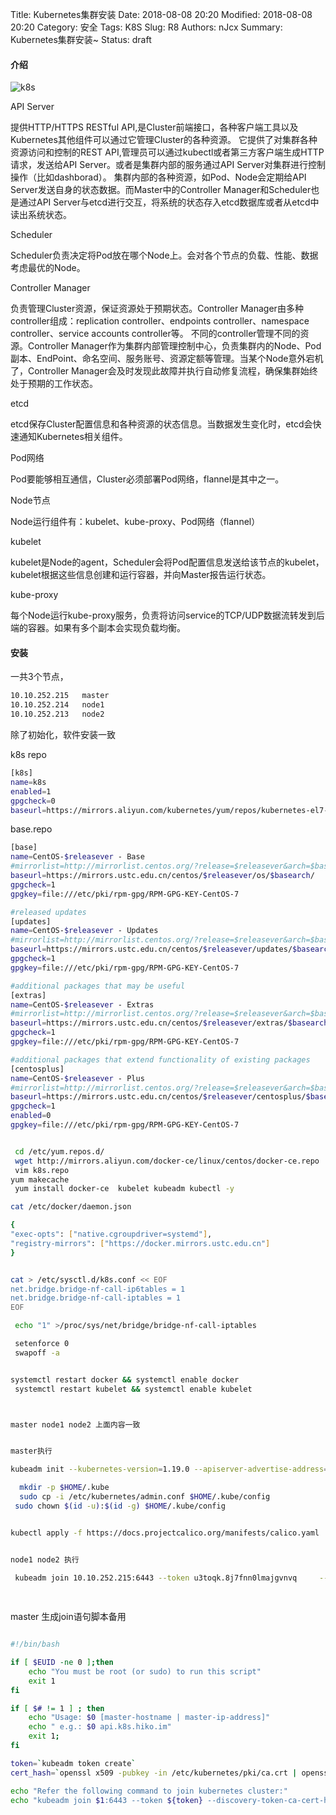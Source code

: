 Title: Kubernetes集群安装
Date: 2018-08-08 20:20
Modified: 2018-08-08 20:20
Category: 安全
Tags: K8S
Slug: R8 
Authors: nJcx
Summary: Kubernetes集群安装~
Status: draft

#### 介绍


![k8s](../images/timg.jpeg)


API Server

提供HTTP/HTTPS RESTful API,是Cluster前端接口，各种客户端工具以及Kubernetes其他组件可以通过它管理Cluster的各种资源。
它提供了对集群各种资源访问和控制的REST API,管理员可以通过kubectl或者第三方客户端生成HTTP请求，发送给API Server。或者是集群内部的服务通过API Server对集群进行控制操作（比如dashborad）。
集群内部的各种资源，如Pod、Node会定期给API Server发送自身的状态数据。而Master中的Controller Manager和Scheduler也是通过API Server与etcd进行交互，将系统的状态存入etcd数据库或者从etcd中读出系统状态。

Scheduler

Scheduler负责决定将Pod放在哪个Node上。会对各个节点的负载、性能、数据考虑最优的Node。

Controller Manager

负责管理Cluster资源，保证资源处于预期状态。Controller Manager由多种controller组成：replication controller、endpoints controller、namespace controller、service accounts controller等。
不同的controller管理不同的资源。Controller Manager作为集群内部管理控制中心，负责集群内的Node、Pod副本、EndPoint、命名空间、服务账号、资源定额等管理。当某个Node意外宕机了，Controller Manager会及时发现此故障并执行自动修复流程，确保集群始终处于预期的工作状态。

etcd

etcd保存Cluster配置信息和各种资源的状态信息。当数据发生变化时，etcd会快速通知Kubernetes相关组件。

Pod网络

Pod要能够相互通信，Cluster必须部署Pod网络，flannel是其中之一。


Node节点

Node运行组件有：kubelet、kube-proxy、Pod网络（flannel）

kubelet

kubelet是Node的agent，Scheduler会将Pod配置信息发送给该节点的kubelet，kubelet根据这些信息创建和运行容器，并向Master报告运行状态。

kube-proxy

每个Node运行kube-proxy服务，负责将访问service的TCP/UDP数据流转发到后端的容器。如果有多个副本会实现负载均衡。





#### 安装

一共3个节点，

```bash
10.10.252.215   master   
10.10.252.214   node1 
10.10.252.213   node2  
```

除了初始化，软件安装一致



k8s repo

```bash
[k8s]
name=k8s
enabled=1
gpgcheck=0
baseurl=https://mirrors.aliyun.com/kubernetes/yum/repos/kubernetes-el7-x86_64/

```

base.repo

```bash
[base]
name=CentOS-$releasever - Base
#mirrorlist=http://mirrorlist.centos.org/?release=$releasever&arch=$basearch&repo=os&infra=$infra
baseurl=https://mirrors.ustc.edu.cn/centos/$releasever/os/$basearch/
gpgcheck=1
gpgkey=file:///etc/pki/rpm-gpg/RPM-GPG-KEY-CentOS-7

#released updates
[updates]
name=CentOS-$releasever - Updates
#mirrorlist=http://mirrorlist.centos.org/?release=$releasever&arch=$basearch&repo=updates&infra=$infra
baseurl=https://mirrors.ustc.edu.cn/centos/$releasever/updates/$basearch/
gpgcheck=1
gpgkey=file:///etc/pki/rpm-gpg/RPM-GPG-KEY-CentOS-7

#additional packages that may be useful
[extras]
name=CentOS-$releasever - Extras
#mirrorlist=http://mirrorlist.centos.org/?release=$releasever&arch=$basearch&repo=extras&infra=$infra
baseurl=https://mirrors.ustc.edu.cn/centos/$releasever/extras/$basearch/
gpgcheck=1
gpgkey=file:///etc/pki/rpm-gpg/RPM-GPG-KEY-CentOS-7

#additional packages that extend functionality of existing packages
[centosplus]
name=CentOS-$releasever - Plus
#mirrorlist=http://mirrorlist.centos.org/?release=$releasever&arch=$basearch&repo=centosplus&infra=$infra
baseurl=https://mirrors.ustc.edu.cn/centos/$releasever/centosplus/$basearch/
gpgcheck=1
enabled=0
gpgkey=file:///etc/pki/rpm-gpg/RPM-GPG-KEY-CentOS-7

```




```bash

 cd /etc/yum.repos.d/
 wget http://mirrors.aliyun.com/docker-ce/linux/centos/docker-ce.repo
 vim k8s.repo
yum makecache
 yum install docker-ce  kubelet kubeadm kubectl -y

cat /etc/docker/daemon.json

{
"exec-opts": ["native.cgroupdriver=systemd"],  
"registry-mirrors": ["https://docker.mirrors.ustc.edu.cn"]
}


cat > /etc/sysctl.d/k8s.conf << EOF
net.bridge.bridge-nf-call-ip6tables = 1
net.bridge.bridge-nf-call-iptables = 1
EOF

 echo "1" >/proc/sys/net/bridge/bridge-nf-call-iptables

 setenforce 0
 swapoff -a


systemctl restart docker && systemctl enable docker 
 systemctl restart kubelet && systemctl enable kubelet



master node1 node2 上面内容一致


master执行

kubeadm init --kubernetes-version=1.19.0 --apiserver-advertise-address=10.10.252.215 --image-repository registry.aliyuncs.com/google_containers --service-cidr=10.10.0.0/16 --pod-network-cidr=10.244.0.0/16

  mkdir -p $HOME/.kube
  sudo cp -i /etc/kubernetes/admin.conf $HOME/.kube/config
 sudo chown $(id -u):$(id -g) $HOME/.kube/config


kubectl apply -f https://docs.projectcalico.org/manifests/calico.yaml


```





```bash

node1 node2 执行

 kubeadm join 10.10.252.215:6443 --token u3toqk.8j7fnn0lmajgvnvq     --discovery-token-ca-cert-hash sha256:49b37a021f9223d2f3af10d71a5ca47cc34e12d2c20147adfc61a6a4b90c4b97 
  
    
```



master 生成join语句脚本备用

```bash

#!/bin/bash

if [ $EUID -ne 0 ];then
    echo "You must be root (or sudo) to run this script"
    exit 1
fi

if [ $# != 1 ] ; then
    echo "Usage: $0 [master-hostname | master-ip-address]"
    echo " e.g.: $0 api.k8s.hiko.im"
    exit 1;
fi

token=`kubeadm token create`
cert_hash=`openssl x509 -pubkey -in /etc/kubernetes/pki/ca.crt | openssl rsa -pubin -outform der 2>/dev/null | openssl dgst -sha256 -hex | sed 's/^.* //'`

echo "Refer the following command to join kubernetes cluster:"
echo "kubeadm join $1:6443 --token ${token} --discovery-token-ca-cert-hash sha256:${cert_hash}"


```
